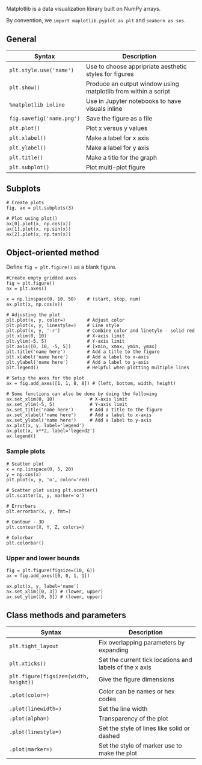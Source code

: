 Matplotlib is a data visualization library built on NumPy arrays.

By convention, we `import maplotlib.pyplot as plt` and `seaborn as sns`.

## General
| Syntax | Description |
| --- | --- |
| `plt.style.use('name')` | Use to choose appripriate aesthetic styles for figures |
| `plt.show()` | Produce an output window using matplotlib from within a script |
| `%matplotlib inline` | Use in Jupyter notebooks to have visuals inline |
| `fig.savefig('name.png')` | Save the figure as a file |
| `plt.plot()` | Plot x versus y values |
| `plt.xlabel()` | Make a label for x axis |
| `plt.ylabel()` | Make a label for y axis |
| `plt.title()` | Make a title for the graph |
| `plt.subplot()` | Plot multi-plot figure |

## Subplots
```
# Create plots
fig, ax = plt.subplots(3)

# Plot using plot()
ax[0].plot(x, np.cos(x))
ax[1].plot(x, np.sin(x))
ax[2].plot(x, np.tan(x))
```

## Object-oriented method
Define `fig = plt.figure()` as a blank figure.

```
#Create empty gridded axes
fig = plt.figure()
ax = plt.axes()

x = np.linspace(0, 10, 50)    # (start, stop, num)
ax.plot(x, np.cos(x))

# Adjusting the plot
plt.plot(x, y, color=)        # Adjust color
plt.plot(x, y, linestyle=)    # Line style
plt.plot(x, y, '-r')          # Combine color and linetyle - solid red
plt.xlim(0, 10)               # X-axis limit
plt.ylim(-5, 5)               # Y-axis limit
plt.axis([0, 10, -5, 5])      # [xmin, xmax, ymin, ymax]
plt.title('name here')        # Add a title to the figure
plt.xlabel('name here')       # Add a label to x-axis
plt.ylabel('name here')       # Add a label to y-axis
plt.legend()                  # Helpful when plotting multiple lines

# Setup the axes for the plot
ax = fig.add_axes([1, 1, 8, 8]) # (left, bottom, width, height)

# Some functions can also be done by doing the following
ax.set_xlim(0, 10)             # X-axis limit
ax.set_ylim(-5, 5)             # Y-axis limit
ax,set_title('name here')      # Add a title to the figure
ax.set_xlabel('name here')     # Add a label to x-axis
ax.set_ylabel('name here')     # Add a label to y-axis
ax.plot(x, y, label='legend')
ax.plot(x, x**2, label='legend2')
ax.legend()
```

### Sample plots

```
# Scatter plot
x = np.linspace(0, 5, 20)
y = np.cos(x)
plt.plot(x, y, 'o', color='red)

# Scatter plot using plt.scatter()
plt.scatter(x, y, marker='o')

# Errorbars
plt.errorbar(x, y, fmt=)

# Contour - 3D
plt.contour(X, Y, Z, colors=)

# Colorbar
plt.colorbar()
```

### Upper and lower bounds
```
fig = plt.figure(figsize=(10, 6))
ax = fig.add_axes([0, 0, 1, 1])

ax.plot(x, y, label='name')
ax.set_xlim([0, 3]) # (lower, upper)
ax.set_ylim([0, 3]) # (lower, upper)
```

## Class methods and parameters
| Syntax | Description |
| --- | --- |
| `plt.tight_layout` | Fix overlapping parameters by expanding |
| `plt.xticks()` | Set the current tick locations and labels of the x axis |
| `plt.figure(figsize=(width, height))` | Give the figure dimensions |
| `.plot(color=)` | Color can be names or hex codes |
| `.plot(linewidth=)` | Set the line width |
| `.plot(alpha=)` | Transparency of the plot |
| `.plot(linestyle=)` | Set the style of lines like solid or dashed |
| `.plot(marker=)` | Set the style of marker use to make the plot |
